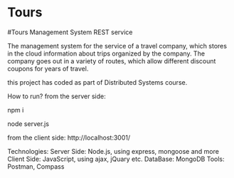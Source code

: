 # Tours
#Tours Management System REST service

The management system for the service of a travel company,
which stores in the cloud information about trips organized by the company.
The company goes out in a variety of routes, 
which allow different discount coupons for years of travel.

this project has coded as part of Distributed Systems course.

How to run?
from the server side:

npm i

node server.js

from the client side: http://localhost:3001/

Technologies:
Server Side: Node.js, using express, mongoose and more
Client Side: JavaScript, using ajax, jQuary etc.
DataBase: MongoDB
Tools: Postman, Compass
